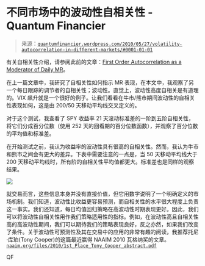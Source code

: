 <!--yml

类别：未分类

日期：2024-05-18 14:04:51

-->

# 不同市场中的波动性自相关性 - Quantum Financier

> 来源：[`quantumfinancier.wordpress.com/2010/05/27/volatility-autocorrelation-in-different-markets/#0001-01-01`](https://quantumfinancier.wordpress.com/2010/05/27/volatility-autocorrelation-in-different-markets/#0001-01-01)

有关自相关性介绍，请参阅此前的文章：[First Order Autocorrelation as a Moderator of Daily MR](https://quantumfinancier.wordpress.com/2010/05/07/first-order-autocorrelation-as-a-moderator-of-daily-mr/)。

在上一篇文章中，我研究了自相关性如何指示 MR 表现，在本文中，我观察了另一个每日跟踪的调节者的自相关性；波动性。直觉上，波动性高度自相关是有道理的。VIX 飙升就是一个很好的例子。让我们看看在牛市/熊市期间波动性的自相关性表现如何，这是由 200/50 天移动平均线交叉定义的。

对于这个测试，我查看了 SPY 收益率 21 天滚动标准差的一阶到五阶自相关性，将它们分成百分位数（使用 252 天的回看期的百分位数函数），并观察了百分位数的平均值和标准差。

在开始测试之前，我认为收益率的波动性具有很高的自相关性。然而，我认为牛市和熊市之间会有更大的差异。下表中需要注意的一点是，当 50 天移动平均线大于 200 天移动平均线时，所有阶的自相关性平均值都更大。标准差也是同样的观察结果。

![](https://quantumfinancier.wordpress.com/wp-content/uploads/2010/05/volatility-autocorrelation-in-different-markets-results.png)

就交易而言，这些信息本身并没有直接价值，但它用数字说明了一个明确定义的市场机制。我们知道，波动性比收益更容易预测，而自相关性的水平很大程度上负责这一事实。我们还知道，每日均值回归策略在高波动性时期表现更好。因此，我们可以将波动性自相关性用作我们策略适用性的指标。例如，在波动性高且自相关性高的高波动性期间，我们可以期待我们的策略表现良好，反之亦然，如果我们改变了条件。关于波动性可预测性及其在交易中的应用的非常有趣的阅读，我推荐托尼·库珀(Tony Cooper)的这篇最近赢得 NAAIM 2010 瓦格纳奖的文章。[`naaim.org/files/2010/1st_Place_Tony_Cooper_abstract.pdf`](http://naaim.org/files/2010/1st_Place_Tony_Cooper_abstract.pdf)

QF
